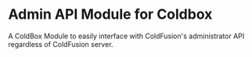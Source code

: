 
Admin API Module for Coldbox
==========================

A ColdBox Module to easily interface with ColdFusion's administrator API regardless of ColdFusion server.
